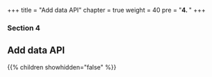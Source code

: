 +++
title = "Add data API"
chapter = true
weight = 40
pre = "<b>4. </b>"
+++

### Section 4

## Add data API

{{% children showhidden="false" %}}